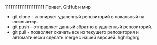 1111111111111111111111
Привет, GitHub и мир  
+ git clone - клонирует удаленный репозиторий в локальный на компьютер.  
+ git push - отправляет данный обратно в удаленный репозиторий.  
+ git pull - позволяет скачать все из текущего репозитория и автоматически
сделать merge с нашей версией. 
hghrbghrg